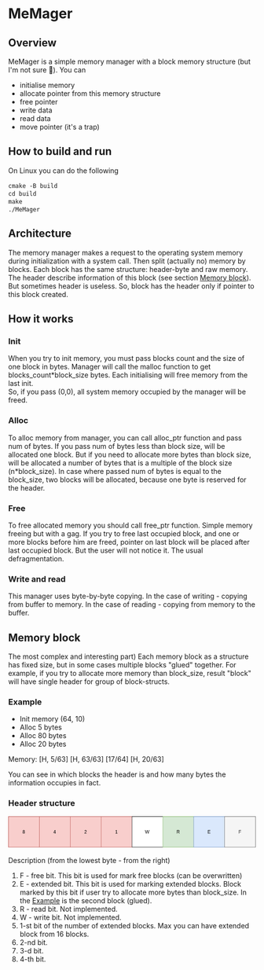 # MeMager

## Overview

MeMager is a simple memory manager with a block memory structure (but I'm not sure 🤔). You can

* initialise memory
* allocate pointer from this memory structure
* free pointer
* write data
* read data
* move pointer (it's a trap)

## How to build and run 
On Linux you can do the following

```shell
cmake -B build
cd build 
make 
./MeMager
```

## Architecture

The memory manager makes a request to the operating system memory during initialization with a system call. Then split (actually
no) memory by blocks. Each block has the same structure: header-byte and raw memory. The header describe information of
this block (see section [Memory block](#Memory-block)). But sometimes header is useless. So, block has the header only
if pointer to this block created.

## How it works

### Init

When you try to init memory, you must pass blocks count and the size of one block in bytes. Manager will call the malloc
function to get blocks_count*block_size bytes. Each initialising will free memory from the last init.  
So, if you pass (0,0), all system memory occupied by the manager will be freed.

### Alloc

To alloc memory from manager, you can call alloc_ptr function and pass num of bytes. If you pass num of bytes less than
block size, will be allocated one block. But if you need to allocate more bytes than block size, will be allocated a
number of bytes that is a multiple of the block size (n*block_size). In case where passed num of bytes is equal to the
block_size, two blocks will be allocated, because one byte is reserved for the header.

### Free

To free allocated memory you should call free_ptr function. Simple memory freeing but with a gag. If you try to free
last occupied block, and one or more blocks before him are freed, pointer on last block will be placed after last
occupied block. But the user will not notice it. The usual defragmentation.

### Write and read

This manager uses byte-by-byte copying. In the case of writing - copying from buffer to memory. In the case of reading -
copying from memory to the buffer.

## Memory block

The most complex and interesting part)
Each memory block as a structure has fixed size, but in some cases multiple blocks "glued" together. For example, if you
try to allocate more memory than block_size, result "block" will have single header for group of block-structs.

### Example

* Init memory (64, 10)
* Alloc 5 bytes
* Alloc 80 bytes
* Alloc 20 bytes

Memory:
[H, 5/63] [H, 63/63] [17/64] [H, 20/63]

You can see in which blocks the header is and how many bytes the information occupies in fact.

### Header structure

![](report/Header.png)

Description (from the lowest byte - from the right)

1. F - free bit. This bit is used for mark free blocks (can be overwritten)
2. E - extended bit. This bit is used for marking extended blocks. Block marked by this bit if user try to allocate more
   bytes than block_size. In the [Example](#example) is the second block (glued).
3. R - read bit. Not implemented.
4. W - write bit. Not implemented.  
5. 1-st bit of the number of extended blocks. Max you can have extended block from 16 blocks.
6. 2-nd bit.
7. 3-d bit.
8. 4-th bit.




